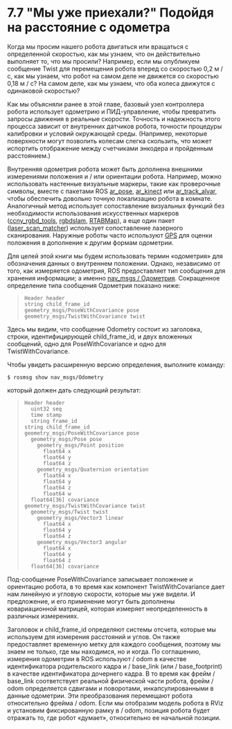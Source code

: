 # 7.7 "Мы уже приехали?" Подойдя на расстояние с одометра

Когда мы просим нашего робота двигаться или вращаться с определенной скоростью, как мы узнаем, что он действительно выполняет то, что мы просили? Например, если мы опубликуем сообщение Twist для перемещения робота вперед со скоростью 0,2 м / с, как мы узнаем, что робот на самом деле не движется со скоростью 0,18 м / с? На самом деле, как мы узнаем, что оба колеса движутся с одинаковой скоростью?

Как мы объясняли ранее в этой главе, базовый узел контроллера робота использует одометрию и ПИД-управление, чтобы превратить запросы движения в реальные скорости. Точность и надежность этого процесса зависит от внутренних датчиков робота, точности процедуры калибровки и условий окружающей среды. \(Например, некоторые поверхности могут позволить колесам слегка скользить, что может испортить отображение между счетчиками энкодера и пройденным расстоянием.\)

Внутренняя одометрия робота может быть дополнена внешними измерениями положения и / или ориентации робота. Например, можно использовать настенные визуальные маркеры, такие как проверочные символы, вместе с пакетами ROS [ar\_pose](http://wiki.ros.org/ar_pose), [ar\_kinect](http://wiki.ros.org/ar_kinect) или [ar\_track\_alvar](http://wiki.ros.org/ar_track_alvar), чтобы обеспечить довольно точную локализацию робота в комнате. Аналогичный метод использует сопоставление визуальных функций без необходимости использования искусственных маркеров \([ccny\_rgbd\_tools](http://wiki.ros.org/ccny_rgbd_tools), [rgbdslam](http://wiki.ros.org/rgbdslam), [RTABMap](http://introlab.github.io/rtabmap/)\), а еще один пакет \([laser\_scan\_matcher](http://wiki.ros.org/laser_scan_matcher)\) использует сопоставление лазерного сканирования. Наружные роботы часто используют [GPS](http://wiki.ros.org/robot_pose_ekf/Tutorials/AddingGpsSensor) для оценки положения в дополнение к другим формам одометрии.

Для целей этой книги мы будем использовать термин «одометрия» для обозначения данных о внутреннем положении. Однако, независимо от того, как измеряется одометрия, ROS предоставляет тип сообщения для хранения информации; а именно [nav\_msgs / Одометрия](http://www.ros.org/doc/api/nav_msgs/html/msg/Odometry.html). Сокращенное определение типа сообщения Одометрия показано ниже:

> ```text
> Header header
> string child_frame_id
> geometry_msgs/PoseWithCovariance pose
> geometry_msgs/TwistWithCovariance twist
> ```

Здесь мы видим, что сообщение Odometry состоит из заголовка, строки, идентифицирующей child\_frame\_id, и двух вложенных сообщений, одно для PoseWithCovariance и одно для TwistWithCovariance.

Чтобы увидеть расширенную версию определения, выполните команду:

```text
$ rosmsg show nav_msgs/Odometry
```

который должен дать следующий результат:

> ```
> Header header
>   uint32 seq
>   time stamp
>   string frame_id
> string child_frame_id
> geometry_msgs/PoseWithCovariance pose
>   geometry_msgs/Pose pose
>     geometry_msgs/Point position
>       float64 x
>       float64 y
>       float64 z
>     geometry_msgs/Quaternion orientation
>       float64 x
>       float64 y
>       float64 z
>       float64 w
>   float64[36] covariance
> geometry_msgs/TwistWithCovariance twist
>   geometry_msgs/Twist twist
>     geometry_msgs/Vector3 linear
>       float64 x
>       float64 y
>       float64 z
>     geometry_msgs/Vector3 angular
>       float64 x
>       float64 y
>       float64 z
>   float64[36] covariance
> ```

Под-сообщение PoseWithCovariance записывает положение и ориентацию робота, в то время как компонент TwistWithCovariance дает нам линейную и угловую скорости, которые мы уже видели. И предложение, и его применение могут быть дополнены ковариационной матрицей, которая измеряет неопределенность в различных измерениях.

Заголовок и child\_frame\_id определяют системы отсчета, которые мы используем для измерения расстояний и углов. Он также предоставляет временную метку для каждого сообщения, поэтому мы знаем не только, где мы находимся, но и когда. По соглашению, измерения одометрии в ROS используют / odom в качестве идентификатора родительского кадра и / base\_link \(или / base\_footprint\) в качестве идентификатора дочернего кадра. В то время как фрейм / base\_link соответствует реальной физической части робота, фрейм / odom определяется сдвигами и поворотами, инкапсулированными в данные одометрии. Эти преобразования перемещают робота относительно фрейма / odom. Если мы отобразим модель робота в RViz и установим фиксированную рамку в / odom, позиция робота будет отражать то, где робот «думает», относительно ее начальной позиции.

